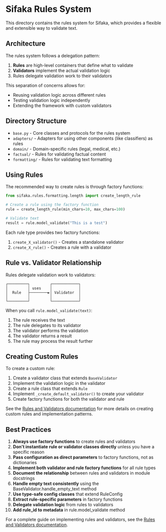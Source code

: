 # Sifaka Rules System

This directory contains the rules system for Sifaka, which provides a flexible and extensible way to validate text.

## Architecture

The rules system follows a delegation pattern:

1. **Rules** are high-level containers that define what to validate
2. **Validators** implement the actual validation logic
3. Rules delegate validation work to their validators

This separation of concerns allows for:
- Reusing validation logic across different rules
- Testing validation logic independently
- Extending the framework with custom validators

## Directory Structure

- `base.py` - Core classes and protocols for the rules system
- `adapters/` - Adapters for using other components (like classifiers) as rules
- `domain/` - Domain-specific rules (legal, medical, etc.)
- `factual/` - Rules for validating factual content
- `formatting/` - Rules for validating text formatting

## Using Rules

The recommended way to create rules is through factory functions:

```python
from sifaka.rules.formatting.length import create_length_rule

# Create a rule using the factory function
rule = create_length_rule(min_chars=10, max_chars=100)

# Validate text
result = rule.model_validate("This is a test")
```

Each rule type provides two factory functions:
1. `create_X_validator()` - Creates a standalone validator
2. `create_X_rule()` - Creates a rule with a validator

## Rule vs. Validator Relationship

Rules delegate validation work to validators:

```
┌─────────┐         ┌────────────┐
│         │ uses    │            │
│  Rule   ├────────►│ Validator  │
│         │         │            │
└─────────┘         └────────────┘
```

When you call `rule.model_validate(text)`:
1. The rule receives the text
2. The rule delegates to its validator
3. The validator performs the validation
4. The validator returns a result
5. The rule may process the result further

## Creating Custom Rules

To create a custom rule:

1. Create a validator class that extends `BaseValidator`
2. Implement the validation logic in the validator
3. Create a rule class that extends `Rule`
4. Implement `_create_default_validator()` to create your validator
5. Create factory functions for both the validator and rule

See the [Rules and Validators documentation](../../docs/rules_and_validators.md) for more details on creating custom rules and implementation patterns.

## Best Practices

1. **Always use factory functions** to create rules and validators
2. **Don't instantiate rule or validator classes directly** unless you have a specific reason
3. **Pass configuration as direct parameters** to factory functions, not as dictionaries
4. **Implement both validator and rule factory functions** for all rule types
5. **Document the relationship** between rules and validators in module docstrings
6. **Handle empty text consistently** using the BaseValidator.handle_empty_text method
7. **Use type-safe config classes** that extend RuleConfig
8. **Extract rule-specific parameters** in factory functions
9. **Delegate validation logic** from rules to validators
10. **Add rule_id to metadata** in rule.model_validate method

For a complete guide on implementing rules and validators, see the [Rules and Validators documentation](../../docs/rules_and_validators.md).
